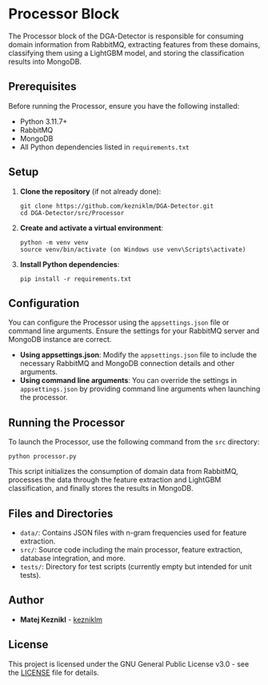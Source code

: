 # Processor Block

The Processor block of the DGA-Detector is responsible for consuming domain information from RabbitMQ, extracting features from these domains, classifying them using a LightGBM model, and storing the classification results into MongoDB.

## Prerequisites

Before running the Processor, ensure you have the following installed:
- Python 3.11.7+
- RabbitMQ
- MongoDB
- All Python dependencies listed in `requirements.txt`

## Setup

1. **Clone the repository** (if not already done):
   ```
   git clone https://github.com/kezniklm/DGA-Detector.git
   cd DGA-Detector/src/Processor
   ```
2. **Create and activate a virtual environment**:
   ```
   python -m venv venv
   source venv/bin/activate (on Windows use venv\Scripts\activate)
   ```

3. **Install Python dependencies**:
   ```
   pip install -r requirements.txt
   ```

## Configuration

You can configure the Processor using the `appsettings.json` file or command line arguments. Ensure the settings for your RabbitMQ server and MongoDB instance are correct.

- **Using appsettings.json**: Modify the `appsettings.json` file to include the necessary RabbitMQ and MongoDB connection details and other arguments.
- **Using command line arguments**: You can override the settings in `appsettings.json` by providing command line arguments when launching the processor.

## Running the Processor

To launch the Processor, use the following command from the `src` directory:

```
python processor.py
```

This script initializes the consumption of domain data from RabbitMQ, processes the data through the feature extraction and LightGBM classification, and finally stores the results in MongoDB.

## Files and Directories

- `data/`: Contains JSON files with n-gram frequencies used for feature extraction.
- `src/`: Source code including the main processor, feature extraction, database integration, and more.
- `tests/`: Directory for test scripts (currently empty but intended for unit tests).

## Author

- **Matej Keznikl** -  [kezniklm](https://github.com/kezniklm)

## License

This project is licensed under the GNU General Public License v3.0 - see the [LICENSE](../../LICENSE) file for details.
